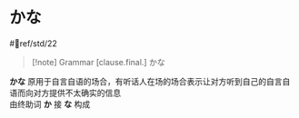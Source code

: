 # かな

 #📖ref/std/22
> [!note] Grammar
> [clause.final.] かな

**かな** 原用于自言自语的场合，有听话人在场的场合表示让对方听到自己的自言自语而向对方提供不太确实的信息  
由终助词 **か** 接 **な** 构成
